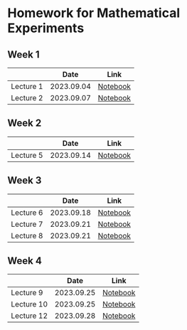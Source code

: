 # Homework for Mathematical Experiments

## Week 1

|           | Date       | Link                          |
|-----------|------------|-------------------------------|
| Lecture 1 | 2023.09.04 | [Notebook](./lecture_1.ipynb) |
| Lecture 2 | 2023.09.07 | [Notebook](./lecture_2.ipynb) |

## Week 2

|           | Date       | Link                          |
|-----------|------------|-------------------------------|
| Lecture 5 | 2023.09.14 | [Notebook](./lecture_5.ipynb) |

## Week 3

|           | Date       | Link                          |
|-----------|------------|-------------------------------|
| Lecture 6 | 2023.09.18 | [Notebook](./lecture_6.ipynb) |
| Lecture 7 | 2023.09.21 | [Notebook](./lecture_7.ipynb) |
| Lecture 8 | 2023.09.21 | [Notebook](./lecture_8.ipynb) |

## Week 4

|            | Date       | Link                                  |
|------------|------------|---------------------------------------|
| Lecture 9  | 2023.09.25 | [Notebook](./lecture_9.ipynb)         |
| Lecture 10 | 2023.09.25 | [Notebook](./lecture_10.ipynb)        |
| Lecture 12 | 2023.09.28 | [Notebook](./lecture_12_matlab.ipynb) |
